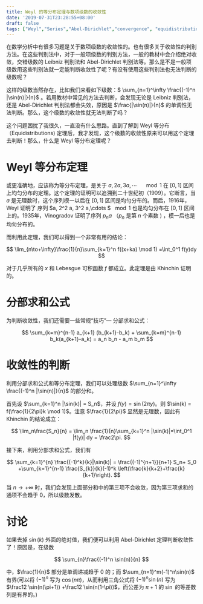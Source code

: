 ```yaml
---
title: Weyl 的等分布定理与数项级数的收敛性
date: '2019-07-31T23:28:55+08:00'
draft: false
tags: ["Weyl","Series","Abel-Dirichlet","convergence", "equidistribution"]
---
```

在数学分析中有很多习题是关于数项级数的收敛性的。也有很多关于收敛性的判别方法。在这些判别法中，对于一般项级数的判别方法，一般的教材中会介绍绝对收敛，交错级数的 Leibniz 判别法和 Abel-Dirichlet 判别法等。那么是不是一般项级数用这些判别法就一定能判断收敛性了呢？有没有使用这些判别法也无法判断的级数呢？

这样的级数当然存在，比如我们来看如下级数：$ \sum_{n=1}^\infty \frac{(-1)^n |\sin(n)|}{n}$ 。若用教材中常见的方法去判断，会发现无论是 Leibniz 判别法，还是 Abel-Dirichlet 判别法都会失效，原因是 $\frac{|\sin(n)|}{n}$ 的单调性无法判断。那么，这个级数的收敛性就无法判断了吗？

这个问题困扰了我很久，一直没有什么思路。直到了解到 Weyl 等分布（Equidistributions) 定理后，我才发现，这个级数的收敛性原来可以用这个定理去判断！那么，什么是 Weyl 等分布定理呢？

# Weyl 等分布定理

或更准确地，应该称为等分布定理，是关于 $a, 2a, 3a, \cdots \quad \mod 1$ 在 $[0,1]$ 区间上均匀分布的定理。这个定理的证明可以追溯到二十世纪初（1909）。它断言，当 $a$ 是无理数时，这个序列模一以后在 $[0,1]$ 区间是均匀分布的。而后，1916年，Weyl 证明了 序列 $a, 2^2 a, 3^2 a,\cdots $ $\mod 1$ 也是均匀分布在 $[0,1]$ 区间上的。1935年，Vinogradov 证明了序列 $p_n a$ （$p_n$ 是第 $n$ 个素数 ) ，模一后也是均匀分布的。

而利用此定理，我们可以得到一个非常有用的结论：

$$
\lim_{n\to+\infty}\frac{1}{n}\sum_{k=1}^n f((x+ka) \mod 1) =\int_0^1 f(y)dy
$$

对于几乎所有的 $x$ 和 Lebesgue 可积函数 $f$ 都成立。此定理是由 Khinchin 证明的。



# 分部求和公式

为判断收敛性，我们还需要一些常规“技巧”— 分部求和公式：

$$
\sum_{k=m}^{n-1} a_{k+1} (b_{k+1}-b_k) + \sum_{k=m}^{n-1} b_k(a_{k+1}-a_k) = a_n b_n - a_m b_m
$$

# 收敛性的判断

利用分部求和公式和等分布定理，我们可以处理级数 $\sum_{n=1}^\infty \frac{(-1)^n |\sin(n)|}{n}$ 的部分和。

首先设 $\sum_{k=1}^n |\sin(k)| = S_n$，并设 $f(y) = \sin(2\pi y)$。则 $\sin(k) = f(\frac{1}{2\pi}k \mod 1)$。注意 $\frac{1}{2\pi}$ 显然是无理数，因此有 Khinchin 的结论成立：

$$
\lim_n\frac{S_n}{n} = \lim_n \frac{1}{n}\sum_{k=1}^n |\sin(k)|=\int_0^1 |f(y)| dy = \frac2\pi.
$$

接下来，利用分部求和公式，我们有

$$
\sum_{k=1}^{n} \frac{(-1)^k}{k}|\sin(k)| = \frac{(-1)^{n+1}}{n+1} S_n+ S_0 +\sum_{k=1}^{n-1} \frac{S_{k}}{k}(-1)^k \left(\frac{k}{k+2}+\frac{k}{k+1}\right).
$$

当 $n\to+\infty$ 时，我们会发现上面部分和中的第三项不会收敛，因为第三项求和的通项不会趋于 $0$，所以级数发散。

# 讨论

如果去掉 $\sin(k)$ 外面的绝对值，我们便可以利用 Abel-Dirichlet 定理判断收敛性了！原因是，在级数 

$$
\sum_{n}\frac{(-1)^n \sin(n)}{n}
$$

中，$\frac{1}{n}$ 部分是单调递减趋于 0 的；而 $\sum_{n=1}^m(-1)^n\sin(n)$ 有界(可以将 $(-1)^n$ 写为 $\cos(n\pi)$，从而利用三角公式将 $(-1)^n\sin(n)$ 写为 $\frac12 \sin(n(\pi+1)) +\frac12 \sin(n(1-\pi))$，而公差为 $\pi+1$ 的 $\sin$ 的等差数列是有界的。)